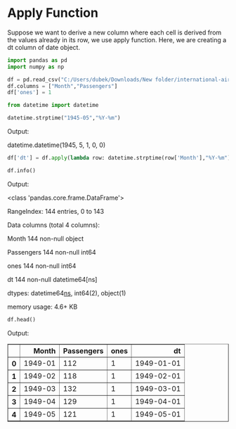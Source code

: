 
# Apply Function

Suppose we want to derive a new column where each cell is derived from the values already in its row, we use apply function. Here, we are creating a dt column of date object.


```python
import pandas as pd
import numpy as np

df = pd.read_csv("C:/Users/dubek/Downloads/New folder/international-airline-passengers.csv", engine="python", skipfooter=3)
df.columns = ["Month","Passengers"]
df['ones'] = 1
```


```python
from datetime import datetime

datetime.strptime("1945-05","%Y-%m")
```



Output: 

datetime.datetime(1945, 5, 1, 0, 0)




```python
df['dt'] = df.apply(lambda row: datetime.strptime(row['Month'],"%Y-%m"), axis =1)
```


```python
df.info()
```
Output:

<class 'pandas.core.frame.DataFrame'>

RangeIndex: 144 entries, 0 to 143

Data columns (total 4 columns):

Month         144 non-null object

Passengers    144 non-null int64

ones          144 non-null int64

dt            144 non-null datetime64[ns]

dtypes: datetime64[ns](1), int64(2), object(1)

memory usage: 4.6+ KB
    


```python
df.head()
```



Output:

<div>

<table border="1" class="dataframe">
  <thead>
    <tr style="text-align: right;">
      <th></th>
      <th>Month</th>
      <th>Passengers</th>
      <th>ones</th>
      <th>dt</th>
    </tr>
  </thead>
  <tbody>
    <tr>
      <th>0</th>
      <td>1949-01</td>
      <td>112</td>
      <td>1</td>
      <td>1949-01-01</td>
    </tr>
    <tr>
      <th>1</th>
      <td>1949-02</td>
      <td>118</td>
      <td>1</td>
      <td>1949-02-01</td>
    </tr>
    <tr>
      <th>2</th>
      <td>1949-03</td>
      <td>132</td>
      <td>1</td>
      <td>1949-03-01</td>
    </tr>
    <tr>
      <th>3</th>
      <td>1949-04</td>
      <td>129</td>
      <td>1</td>
      <td>1949-04-01</td>
    </tr>
    <tr>
      <th>4</th>
      <td>1949-05</td>
      <td>121</td>
      <td>1</td>
      <td>1949-05-01</td>
    </tr>
  </tbody>
</table>
</div>



